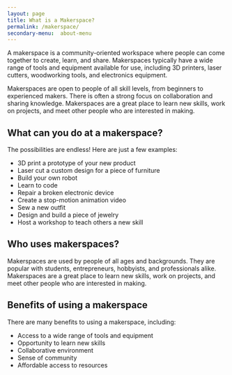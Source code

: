 ```yaml
---
layout: page
title: What is a Makerspace?
permalink: /makerspace/
secondary-menu:  about-menu
---
```


A makerspace is a community-oriented workspace where people can come together to
create, learn, and share. Makerspaces typically have a wide range of tools and
equipment available for use, including 3D printers, laser cutters, woodworking
tools, and electronics equipment.

Makerspaces are open to people of all skill levels, from beginners to
experienced makers. There is often a strong focus on collaboration and sharing
knowledge. Makerspaces are a great place to learn new skills, work on projects,
and meet other people who are interested in making.

## What can you do at a makerspace?

The possibilities are endless! Here are just a few examples:

* 3D print a prototype of your new product
* Laser cut a custom design for a piece of furniture
* Build your own robot
* Learn to code
* Repair a broken electronic device
* Create a stop-motion animation video
* Sew a new outfit
* Design and build a piece of jewelry
* Host a workshop to teach others a new skill

## Who uses makerspaces?

Makerspaces are used by people of all ages and backgrounds. They are popular
with students, entrepreneurs, hobbyists, and professionals alike. Makerspaces
are a great place to learn new skills, work on projects, and meet other people
who are interested in making.

## Benefits of using a makerspace

There are many benefits to using a makerspace, including:

* Access to a wide range of tools and equipment
* Opportunity to learn new skills
* Collaborative environment
* Sense of community
* Affordable access to resources
